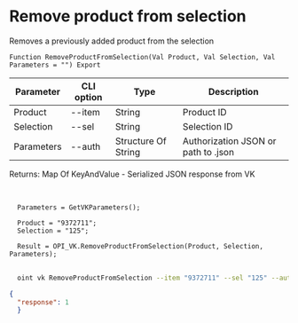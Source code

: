 ﻿---
sidebar_position: 6
---

# Remove product from selection
 Removes a previously added product from the selection



`Function RemoveProductFromSelection(Val Product, Val Selection, Val Parameters = "") Export`

  | Parameter | CLI option | Type | Description |
  |-|-|-|-|
  | Product | --item | String | Product ID |
  | Selection | --sel | String | Selection ID |
  | Parameters | --auth | Structure Of String | Authorization JSON or path to .json |

  
  Returns:  Map Of KeyAndValue - Serialized JSON response from VK

<br/>




```bsl title="Code example"
  Parameters = GetVKParameters();
  
  Product = "9372711";
  Selection = "125";
  
  Result = OPI_VK.RemoveProductFromSelection(Product, Selection, Parameters);
```



```sh title="CLI command example"
    
  oint vk RemoveProductFromSelection --item "9372711" --sel "125" --auth "GetVKParameters()"

```

```json title="Result"
{
  "response": 1
  }
```
